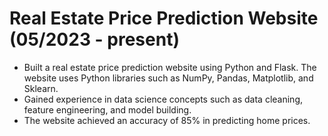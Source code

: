 # Real Estate Price Prediction Website (05/2023 - present)

* Built a real estate price prediction website using Python and Flask. The website uses Python libraries such as NumPy, Pandas, Matplotlib, and Sklearn.
* Gained experience in data science concepts such as data cleaning, feature engineering, and model building.
* The website achieved an accuracy of 85% in predicting home prices.
